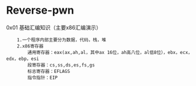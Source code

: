 # Reverse-pwn
0x01 基础汇编知识（主要x86汇编演示）
```
    1.一个程序内部主要分为数据，代码，栈，堆
    2.x86寄存器
        通用寄存器：eax(ax,ah,al，其中ax 16位，ah高八位，al低8位），ebx，ecx，edx，ebp，esi
        段寄存器：cs,ss,ds,es,fs,gs
        标志寄存器：EFLAGS
        指令指针：EIP
```
